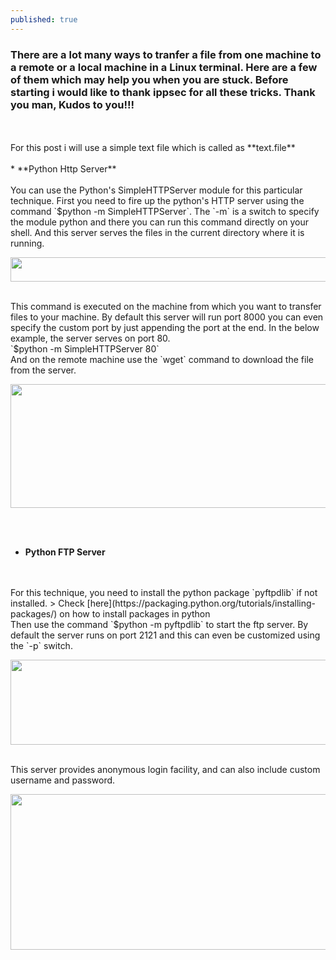 ```yaml
---
published: true
---
```

### There are a lot many ways to tranfer a file from one machine to a remote or a local machine in a Linux terminal. Here are a few of them which may help you when you are stuck. Before starting i would like to thank **ippsec** for all these tricks. Thank you man, Kudos to you!!!
<br>
<br>
For this post i will use a simple text file which is called as **text.file**
<br>
<br>
* **Python Http Server**
<br>
<br>
	You can use the Python's SimpleHTTPServer module for this particular technique. First you need to fire up the
    python's HTTP server using the command `$python -m SimpleHTTPServer`. The `-m` is a switch to specify the
    module python and there you can run this command directly on your shell. And this server serves the files in
    the current directory where it is running.
    <br>
<p align="center">
  <img width="614" height="39" src="https://fir3wa1-k3r.github.io/imgs/file_1.png"/>	
</p>
	<br>
    This command is executed on the machine from which you want to transfer files to your machine.
	By default this server will run port 8000 you can even specify the custom port by just appending the
    port at the end. In the below example, the server serves on port 80.
    <br>
    `$python -m SimpleHTTPServer 80` 
    <br>
    And on the remote machine use the `wget` command to download the file from the server.
 <p align="center">
  	<img width="1286" height="198" src="https://fir3wa1-k3r.github.io/imgs/file_2.png"/>
</p>
    <br>
    <br>
    
* **Python FTP Server**
<br>
<br>
	For this technique, you need to install the python package `pyftpdlib` if not installed.
    > Check [here](https://packaging.python.org/tutorials/installing-packages/) on how to install packages in 
    python
	<br>
    Then use the command `$python -m pyftpdlib` to start the ftp server. By default the server runs on port 2121
    and this can even be customized using the `-p` switch.
    <br>
<p align="center">
	<img width="800" height="136" src="https://fir3wa1-k3r.github.io/imgs/file_4.png">
</p>
    <br>
   	This server provides anonymous login facility, and can also include custom username and password.
<p align="center">
	<img width="686" height="249" src="https://fir3wa1-k3r.github.io/imgs/file_5.png">
</p>
    
  
